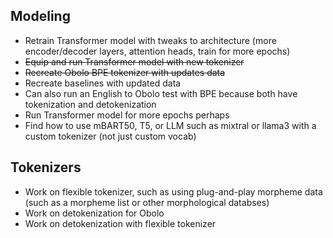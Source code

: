 ## Modeling
- Retrain Transformer model with tweaks to architecture (more encoder/decoder layers, attention heads, train for more epochs)
- ~~Equip and run Transformer model with new tokenizer~~
- ~~Recreate Obolo BPE tokenizer with updates data~~
- Recreate baselines with updated data
- Can also run an English to Obolo test with BPE because both have tokenization and detokenization
- Run Transformer model for more epochs perhaps
- Find how to use mBART50, T5, or LLM such as mixtral or llama3 with a custom tokenizer (not just custom vocab)

## Tokenizers
- Work on flexible tokenizer, such as using plug-and-play morpheme data (such as a morpheme list or other morphological databses)
- Work on detokenization for Obolo
- Work on detokenization with flexible tokenizer